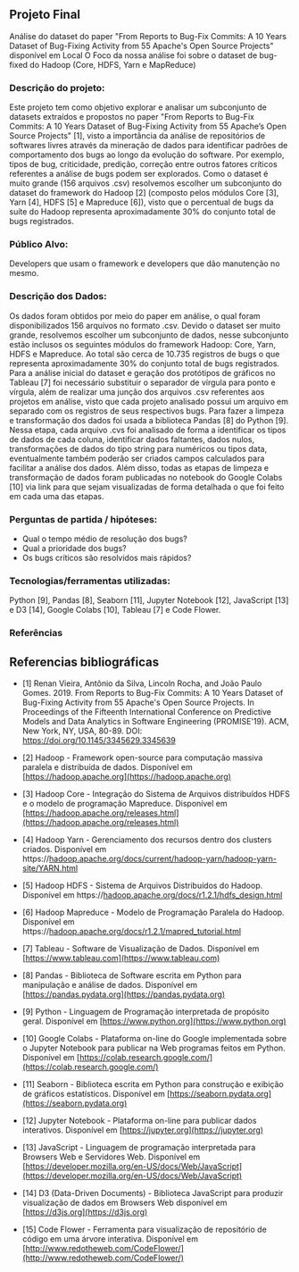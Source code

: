 ## Projeto Final
Análise do dataset do paper "From Reports to Bug-Fix Commits: A 10 Years Dataset of Bug-Fixing Activity from 55 Apache's Open Source Projects" disponível em Local O Foco da nossa análise foi sobre o dataset de bug-fixed do Hadoop (Core, HDFS, Yarn e MapReduce)

### Descrição do projeto:
Este projeto tem como objetivo explorar e analisar um subconjunto de datasets extraídos e propostos no paper "From Reports to Bug-Fix Commits: A 10 Years Dataset of Bug-Fixing Activity from 55 Apache’s Open Source Projects" [1], visto a importância da análise de repositórios de softwares livres através da mineração de dados para identificar padrões de comportamento dos bugs ao longo da evolução do software. Por exemplo, tipos de bug, criticidade, predição, correção entre outros fatores críticos referentes a análise de bugs podem ser explorados. Como o dataset é muito grande (156 arquivos .csv) resolvemos escolher um subconjunto do dataset do framework do Hadoop [2] (composto pelos módulos Core [3], Yarn [4], HDFS [5] e Mapreduce [6]), visto que o percentual de bugs da suíte do Hadoop representa aproximadamente 30% do conjunto total de bugs registrados.

### Público Alvo:
Developers que usam o framework e developers que dão manutenção no mesmo.

### Descrição dos Dados:
Os dados foram obtidos por meio do paper em análise, o qual foram disponibilizados 156 arquivos no formato .csv. Devido o dataset ser muito grande, resolvemos escolher um subconjunto de dados, nesse subconjunto estão inclusos os seguintes módulos do framework Hadoop: Core, Yarn, HDFS e Mapreduce. Ao total são cerca de 10.735 registros de bugs o que representa aproximadamente 30% do conjunto total de bugs registrados. Para a análise inicial do dataset e geração dos protótipos de gráficos no Tableau [7] foi necessário substituir o separador de vírgula para ponto e vírgula, além de realizar uma junção dos arquivos .csv referentes aos projetos em análise, visto que cada projeto analisado possui um arquivo em separado com os registros de seus respectivos bugs. Para fazer a limpeza e transformação dos dados foi usada a biblioteca Pandas [8] do Python [9]. Nessa etapa, cada arquivo .cvs foi analisado de forma a identificar os tipos de dados de cada coluna, identificar dados faltantes, dados nulos, transformações de dados do tipo string para numéricos ou tipos data, eventualmente também poderão ser criados campos calculados para facilitar a análise dos dados. Além disso, todas as etapas de limpeza e transformação de dados foram publicadas no notebook do Google Colabs [10] via link para que sejam visualizadas de forma detalhada o que foi feito em cada uma das etapas.

### Perguntas de partida / hipóteses:
- Qual o tempo médio de resolução dos bugs?
- Qual a prioridade dos bugs?
- Os bugs críticos são resolvidos mais rápidos?

### Tecnologias/ferramentas utilizadas:
Python [9], Pandas [8], Seaborn [11], Jupyter Notebook [12], JavaScript [13] e D3 [14], Google Colabs [10], Tableau [7] e Code Flower.

### Referências

## Referencias bibliográficas

- [1] Renan Vieira, Antônio da Silva, Lincoln Rocha, and João Paulo Gomes. 2019. From Reports to Bug-Fix Commits: A 10 Years Dataset of Bug-Fixing Activity from 55 Apache's Open Source Projects. In Proceedings of the Fifteenth International Conference on Predictive Models and Data Analytics in Software Engineering (PROMISE'19). ACM, New York, NY, USA, 80-89. DOI: https://doi.org/10.1145/3345629.3345639

- [2] Hadoop - Framework open-source para computação massiva paralela e distribuída de dados. Disponível em [https://hadoop.apache.org](https://hadoop.apache.org)

- [3] Hadoop Core - Integração do Sistema de Arquivos distribuídos HDFS e o modelo de programação Mapreduce. Disponível em [https://hadoop.apache.org/releases.html](https://hadoop.apache.org/releases.html)

- [4] Hadoop Yarn - Gerenciamento dos recursos dentro dos clusters criados. Disponível em https://[hadoop.apache.org/docs/current/hadoop-yarn/hadoop-yarn-site/YARN.html](hadoop.apache.org/docs/current/hadoop-yarn/hadoop-yarn-site/YARN.html)

- [5] Hadoop HDFS - Sistema de Arquivos Distribuídos do Hadoop. Disponível em https://[hadoop.apache.org/docs/r1.2.1/hdfs_design.html](hadoop.apache.org/docs/r1.2.1/hdfs_design.html)

- [6] Hadoop Mapreduce - Modelo de Programação Paralela do Hadoop. Disponível em https://[hadoop.apache.org/docs/r1.2.1/mapred_tutorial.html](hadoop.apache.org/docs/r1.2.1/mapred_tutorial.html)

- [7] Tableau - Software de Visualização de Dados. Disponível em [https://www.tableau.com](https://www.tableau.com)

- [8] Pandas - Biblioteca de Software escrita em Python para manipulação e análise de dados. Disponível em [https://pandas.pydata.org](https://pandas.pydata.org)

- [9] Python - Linguagem de Programação interpretada de propósito geral. Disponível em [https://www.python.org](https://www.python.org)

- [10] Google Colabs - Plataforma on-line do Google implementada sobre o Jupyter Notebook para publicar na Web programas feitos em Python. Disponível em [https://colab.research.google.com/](https://colab.research.google.com/)

- [11] Seaborn - Biblioteca escrita em Python para construção e exibição de gráficos estatísticos. Disponível em [https://seaborn.pydata.org](https://seaborn.pydata.org)

- [12] Jupyter Notebook - Plataforma on-line para publicar dados interativos. Disponível em [https://jupyter.org](https://jupyter.org)

- [13] JavaScript - Linguagem de programação interpretada para Browsers Web e Servidores Web. Disponível em [https://developer.mozilla.org/en-US/docs/Web/JavaScript](https://developer.mozilla.org/en-US/docs/Web/JavaScript)

- [14] D3 (Data-Driven Documents) - Biblioteca JavaScript para produzir visualização de dados em Browsers Web disponível em [https://d3js.org](https://d3js.org)

- [15] Code Flower - Ferramenta para visualização de repositório de código em uma árvore interativa. Disponível em [http://www.redotheweb.com/CodeFlower/](http://www.redotheweb.com/CodeFlower/)
